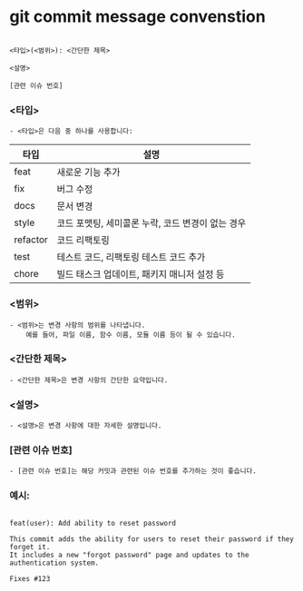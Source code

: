 # git commit message convenstion

```

<타입>(<범위>): <간단한 제목>

<설명>

[관련 이슈 번호]
```

### <타입>
    - <타입>은 다음 중 하나를 사용합니다:

|타입|설명|
|----|----|
|feat|새로운 기능 추가|
|fix|버그 수정|
|docs|문서 변경|
|style|코드 포맷팅, 세미콜론 누락, 코드 변경이 없는 경우|
|refactor|코드 리팩토링|
|test|테스트 코드, 리팩토링 테스트 코드 추가|
|chore|빌드 태스크 업데이트, 패키지 매니저 설정 등|

### <범위>
    - <범위>는 변경 사항의 범위를 나타냅니다.
        예를 들어, 파일 이름, 함수 이름, 모듈 이름 등이 될 수 있습니다.

### <간단한 제목>
    - <간단한 제목>은 변경 사항의 간단한 요약입니다.

### <설명>
    - <설명>은 변경 사항에 대한 자세한 설명입니다.

### [관련 이슈 번호]
    - [관련 이슈 번호]는 해당 커밋과 관련된 이슈 번호를 추가하는 것이 좋습니다.

### 예시:

```

feat(user): Add ability to reset password

This commit adds the ability for users to reset their password if they forget it.
It includes a new "forgot password" page and updates to the authentication system.

Fixes #123
```